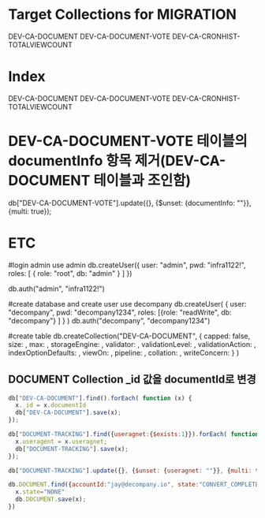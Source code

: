 # Target Collections for MIGRATION
DEV-CA-DOCUMENT
DEV-CA-DOCUMENT-VOTE
DEV-CA-CRONHIST-TOTALVIEWCOUNT

# Index
DEV-CA-DOCUMENT
DEV-CA-DOCUMENT-VOTE
DEV-CA-CRONHIST-TOTALVIEWCOUNT

# DEV-CA-DOCUMENT-VOTE 테이블의 documentInfo 항목 제거(DEV-CA-DOCUMENT 테이블과 조인함)
db["DEV-CA-DOCUMENT-VOTE"].update({}, {$unset: {documentInfo: ""}}, {multi: true});

# ETC

#login admin
use admin
db.createUser({
  user: "admin",
  pwd: "infra1122!",
  roles: [ { role: "root", db: "admin" } ]
})

db.auth("admin", "infra1122!")

#create database and create user
use decompany
db.createUser(
   {
     user: "decompany",
     pwd: "decompany1234",
     roles: [{role: "readWrite", db: "decompany"} ]
   }
)
db.auth("decompany", "decompany1234")

#create table
db.createCollection("DEV-CA-DOCUMENT", { capped: false,
                              size: <number>,
                              max: <number>,
                              storageEngine: <document>,
                              validator: <document>,
                              validationLevel: <string>,
                              validationAction: <string>,
                              indexOptionDefaults: <document>,
                              viewOn: <string>,
                              pipeline: <pipeline>,
                              collation: <document>,
                              writeConcern: <document>} )

 




## DOCUMENT Collection _id 값을 documentId로 변경

```javascript
db["DEV-CA-DOCUMENT"].find().forEach( function (x) {
  x._id = x.documentId
  db["DEV-CA-DOCUMENT"].save(x);
});
```



```javascript
db["DOCUMENT-TRACKING"].find({useragnet:{$exists:1}}).forEach( function (x) {
  x.useragent = x.useragnet;
  db["DOCUMENT-TRACKING"].save(x);
});

db["DOCUMENT-TRACKING"].update({}, {$unset: {useragnet: ""}}, {multi: true});
```



```javascript
db.DOCUMENT.find({accountId:"jay@decompany.io", state:"CONVERT_COMPLETE"}).forEach(function(x){
  x.state="NONE"
  db.DOCUMENT.save(x);
})
```